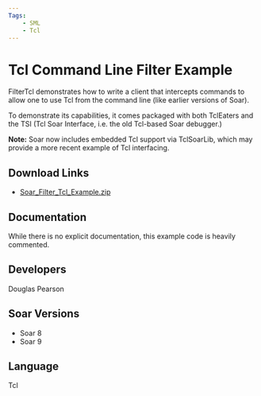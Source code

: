 ```yaml
---
Tags:
    - SML
    - Tcl
---
```


# Tcl Command Line Filter Example

FilterTcl demonstrates how to write a client that intercepts commands to allow one
to use Tcl from the command line (like earlier versions of Soar).

To demonstrate its capabilities, it comes packaged with both TclEaters and the TSI
(Tcl Soar Interface, i.e. the old Tcl-based Soar debugger.)

**Note:** Soar now includes embedded Tcl support via TclSoarLib, which may provide
a more recent example of Tcl interfacing.

## Download Links

*   [Soar_Filter_Tcl_Example.zip](https://github.com/SoarGroup/website-downloads/raw/main/Examples-and-Unsupported/Soar_Filter_Tcl_Example.zip)

## Documentation

While there is no explicit documentation, this example code is heavily commented.

## Developers

Douglas Pearson

## Soar Versions

*   Soar 8
*   Soar 9

## Language

Tcl

